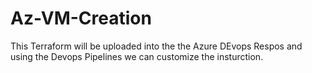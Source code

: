 # Az-VM-Creation

This Terraform will be uploaded into the the Azure DEvops Respos and using the Devops Pipelines we can customize the insturction.
